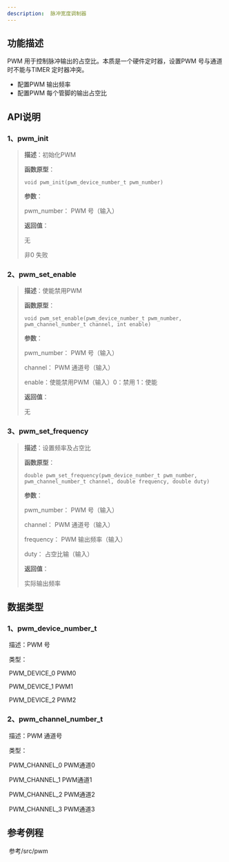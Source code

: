 ```yaml
---
description:  脉冲宽度调制器
---
```


## 功能描述

PWM 用于控制脉冲输出的占空比。本质是一个硬件定时器，设置PWM 号与通道时不能与TIMER
定时器冲突。

* 配置PWM 输出频率
* 配置PWM 每个管脚的输出占空比

## API说明

### 1、pwm_init

> **描述**：初始化PWM
>
> **函数原型**：
>
> ```
> void pwm_init(pwm_device_number_t pwm_number)
> ```
>
> **参数**：
>
> pwm_number： PWM 号（输入）
>
> **返回值**：
>
> 无
>
> 非0	失败

### 2、pwm_set_enable

> **描述**：使能禁用PWM
>
> **函数原型**：
>
> ```
> void pwm_set_enable(pwm_device_number_t pwm_number, pwm_channel_number_t channel, int enable)
> ```
>
> **参数**：
>
> pwm_number： PWM 号（输入）
>
> channel： PWM 通道号（输入）
>
> enable：使能禁用PWM（输入）0：禁用 1：使能
>
> **返回值**：
>
> 无

### 3、pwm_set_frequency

>**描述**：设置频率及占空比
>
>**函数原型**：
>
>```
>double pwm_set_frequency(pwm_device_number_t pwm_number, pwm_channel_number_t channel, double frequency, double duty)
>```
>
>**参数**：
>
>pwm_number： PWM 号（输入）
>
>channel： PWM 通道号（输入）
>
>frequency： PWM 输出频率（输入）
>
>duty： 占空比输（输入）
>
>**返回值**：
>
>实际输出频率

## 数据类型

### 1、pwm_device_number_t

​	描述：PWM 号

​    类型：

​			PWM_DEVICE_0	PWM0

​			PWM_DEVICE_1	PWM1

​			PWM_DEVICE_2	PWM2

### 2、pwm_channel_number_t

​	描述：PWM 通道号

​	类型：

​			PWM_CHANNEL_0	PWM通道0

​			PWM_CHANNEL_1	PWM通道1

​			PWM_CHANNEL_2	PWM通道2

​			PWM_CHANNEL_3	PWM通道3

## 参考例程

​		参考/src/pwm